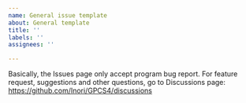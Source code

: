```yaml
---
name: General issue template
about: General template
title: ''
labels: ''
assignees: ''

---
```


Basically, the Issues page only accept program bug report.
For feature request, suggestions and other questions, go to Discussions page: https://github.com/Inori/GPCS4/discussions
